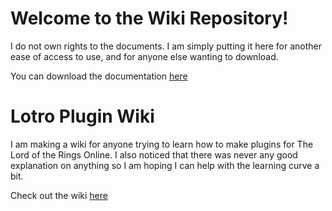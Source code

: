 # Welcome to the Wiki Repository!

I do not own rights to the documents. I am simply putting it here for another ease of access to use, and for anyone else wanting to download.

You can download the documentation [here](https://github.com/ColtonRayTipton/LotroAPI/releases/tag/v1.25.0)


# Lotro Plugin Wiki

I am making a wiki for anyone trying to learn how to make plugins for The Lord of the Rings Online. I also noticed that there was never any good explanation on anything so I am hoping I can help with the learning curve a bit.

Check out the wiki [here](https://github.com/ColtonRayTipton/LotroAPI/wiki)
